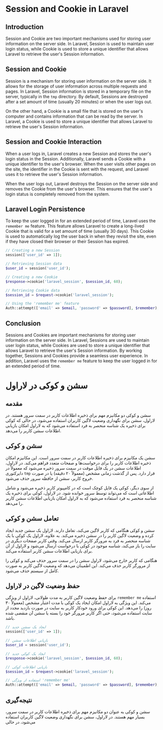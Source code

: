 # Session and Cookie in Laravel

## Introduction
Session and Cookie are two important mechanisms used for storing user information on the server side. In Laravel, Session is used to maintain user login status, while Cookie is used to store a unique identifier that allows Laravel to retrieve the user's Session information. 

## Session and Cookie
Session is a mechanism for storing user information on the server side. It allows for the storage of user information across multiple requests and pages. In Laravel, Session information is stored in a temporary file on the server, typically in the `tmp` directory. By default, Sessions are destroyed after a set amount of time (usually 20 minutes) or when the user logs out. 

On the other hand, a Cookie is a small file that is stored on the user's computer and contains information that can be read by the server. In Laravel, a Cookie is used to store a unique identifier that allows Laravel to retrieve the user's Session information.

## Session and Cookie Interaction
When a user logs in, Laravel creates a new Session and stores the user's login status in the Session. Additionally, Laravel sends a Cookie with a unique identifier to the user's browser. When the user visits other pages on the site, the identifier in the Cookie is sent with the request, and Laravel uses it to retrieve the user's Session information. 

When the user logs out, Laravel destroys the Session on the server side and removes the Cookie from the user's browser. This ensures that the user's login status is completely removed from the system.

## Laravel Login Persistence
To keep the user logged in for an extended period of time, Laravel uses the `remember me` feature. This feature allows Laravel to create a long-lived Cookie that is valid for a set amount of time (usually 30 days). This Cookie is used to automatically log the user back in when they revisit the site, even if they have closed their browser or their Session has expired.

```php
// Creating a new Session
session(['user_id' => 1]);

// Retrieving Session data
$user_id = session('user_id');

// Creating a new Cookie
$response->cookie('laravel_session', $session_id, 60);

// Retrieving Cookie data
$session_id = $request->cookie('laravel_session');

// Using the 'remember me' feature
Auth::attempt(['email' => $email, 'password' => $password], $remember);
```

## Conclusion
Sessions and Cookies are important mechanisms for storing user information on the server side. In Laravel, Sessions are used to maintain user login status, while Cookies are used to store a unique identifier that allows Laravel to retrieve the user's Session information. By working together, Sessions and Cookies provide a seamless user experience. In addition, Laravel uses the `remember me` feature to keep the user logged in for an extended period of time.

# سشن و کوکی در لاراول

## مقدمه
سشن و کوکی دو مکانیزم مهم برای ذخیره اطلاعات کاربر در سمت سرور هستند. در لاراول، سشن برای نگهداری وضعیت لاگین کاربران استفاده می‌شود، در حالی که کوکی برای ذخیره یک شناسه منحصر به فرد استفاده می‌شود که به لاراول امکان بازیابی اطلاعات سشن کاربر را می‌دهد. 

## سشن و کوکی
سشن یک مکانیزم برای ذخیره اطلاعات کاربر در سمت سرور است. این مکانیزم امکان ذخیره اطلاعات کاربر را برای درخواست‌ها و صفحات متعدد فراهم می‌کند. در لاراول، اطلاعات سشن در یک فایل موقت در سمت سرور ذخیره می‌شود که معمولاً در دایرکتوری `tmp` قرار دارد. پس از گذشت زمانی مشخص (معمولاً ۲۰ دقیقه) یا در صورت خروج کاربر، سشن از حافظه سرور حذف می‌شود.

از سوی دیگر، کوکی یک فایل کوچک است که در کامپیوتر کاربر ذخیره می‌شود و شامل اطلاعاتی است که می‌تواند توسط سرور خوانده شود. در لاراول، کوکی برای ذخیره یک شناسه منحصر به فرد استفاده می‌شود که به لاراول امکان بازیابی اطلاعات سشن کاربر را می‌دهد.

## تعامل سشن و کوکی
سشن و کوکی هنگامی که کاربر لاگین می‌کند، تعامل دارند. لاراول یک سشن جدید ایجاد کرده و وضعیت لاگین کاربر را در سشن ذخیره می‌کند. به علاوه، لاراول یک کوکی با یک شناسه منحصر به فرد به مرورگر کاربر ارسال می‌کند. وقتی کاربر صفحات دیگری در سایت را باز می‌کند، شناسه موجود در کوکی با درخواست ارسال می‌شود و لاراول از آن برای بازیابی اطلاعات سشن کاربر استفاده می‌کند. 

هنگامی که کاربر خارج می‌شود، لاراول سشن را در سمت سرور حذف می‌کند و کوکی را از مرورگر کاربر حذف می‌کند. این اطمینان می‌دهد که وضعیت لاگین کاربر به صورت کامل از سیستم حذف می‌شود.

## حفظ وضعیت لاگین در لاراول
برای حفظ وضعیت لاگین کاربر به مدت طولانی، لاراول از ویژگی `remember me` استفاده می‌کند. این ویژگی به لاراول امکان ایجاد یک کوکی با مدت اعتبار مشخص (معمولاً ۳۰ روز) را می‌دهد. این کوکی برای ورود خودکار کاربر به سایت در صورت بازدید مجدد از سایت استفاده می‌شود، حتی اگر کاربر مرورگر خود را بسته یا سشن آن منقضی شده باشد.

```php
// ایجاد یک سشن جدید
session(['user_id' => 1]);

// بازیابی اطلاعات سشن
$user_id = session('user_id');

// ایجاد یک کوکی جدید
$response->cookie('laravel_session', $session_id, 60);

// بازیابی اطلاعات کوکی
$session_id = $request->cookie('laravel_session');

// استفاده از ویژگی 'remember me'
Auth::attempt(['email' => $email, 'password' => $password], $remember);
```

## نتیجه‌گیری
سشن و کوکی به عنوان دو مکانیزم مهم برای ذخیره اطلاعات کاربر در سمت سرور، بسیار مهم هستند. در لاراول، سشن برای نگهداری وضعیت لاگین کاربران استفاده می‌شود، در حالی
